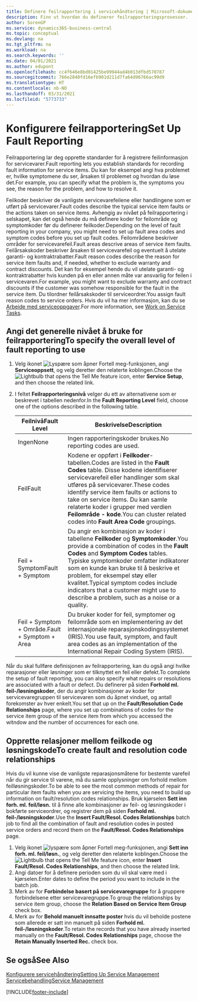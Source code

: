 ```yaml
---
title: Definere feilrapportering i servicehåndtering | Microsoft-dokumentasjon
description: Finn ut hvordan du definerer feilrapporteringsprosesser.
author: SorenGP
ms.service: dynamics365-business-central
ms.topic: conceptual
ms.devlang: na
ms.tgt_pltfrm: na
ms.workload: na
ms.search.keywords: ''
ms.date: 04/01/2021
ms.author: edupont
ms.openlocfilehash: cc4f646e8bd01425be99944ad4b013dfbd570787
ms.sourcegitcommit: 766e2840fd16efb901d211d7fa64d96766ac99d9
ms.translationtype: HT
ms.contentlocale: nb-NO
ms.lasthandoff: 03/31/2021
ms.locfileid: "5773733"
---
```

# <a name="set-up-fault-reporting"></a><span data-ttu-id="92c2f-103">Konfigurere feilrapportering</span><span class="sxs-lookup"><span data-stu-id="92c2f-103">Set Up Fault Reporting</span></span>
<span data-ttu-id="92c2f-104">Feilrapportering lar deg opprette standarder for å registrere feilinformasjon for servicevarer.</span><span class="sxs-lookup"><span data-stu-id="92c2f-104">Fault reporting lets you establish standards for recording fault information for service items.</span></span> <span data-ttu-id="92c2f-105">Du kan for eksempel angi hva problemet er, hvilke symptomene du ser, årsaken til problemet og hvordan du løse det.</span><span class="sxs-lookup"><span data-stu-id="92c2f-105">For example, you can specify what the problem is, the symptoms you see, the reason for the problem, and how to resolve it.</span></span>  

<span data-ttu-id="92c2f-106">Feilkoder beskriver de vanligste servicevarefeilene eller handlingene som er utført på servicevarer.</span><span class="sxs-lookup"><span data-stu-id="92c2f-106">Fault codes describe the typical service item faults or the actions taken on service items.</span></span> <span data-ttu-id="92c2f-107">Avhengig av nivået på feilrapportering i selskapet, kan det også hende du må definere koder for feilområde og symptomkoder før du definerer feilkoder.</span><span class="sxs-lookup"><span data-stu-id="92c2f-107">Depending on the level of fault reporting in your company, you might need to set up fault area codes and symptom codes before you set up fault codes.</span></span> <span data-ttu-id="92c2f-108">Feilområdene beskriver områder for servicevarefeil.</span><span class="sxs-lookup"><span data-stu-id="92c2f-108">Fault areas descrive areas of service item faults.</span></span> <span data-ttu-id="92c2f-109">Feilårsakskoder beskriver årsaken til servicevarefeil og eventuelt å utelate garanti- og kontraktrabatter.</span><span class="sxs-lookup"><span data-stu-id="92c2f-109">Fault reason codes describe the reason for service item faults and, if needed, whether to exclude warranty and contract discounts.</span></span> <span data-ttu-id="92c2f-110">Det kan for eksempel hende du vil utelate garanti- og kontraktrabatter hvis kunden på en eller annen måte var ansvarlig for feilen i servicevaren.</span><span class="sxs-lookup"><span data-stu-id="92c2f-110">For example, you might want to exclude warranty and contract discounts if the customer was somehow responsible for the fault in the service item.</span></span> <span data-ttu-id="92c2f-111">Du tilordner feilårsakskoder til serviceordrer.</span><span class="sxs-lookup"><span data-stu-id="92c2f-111">You assign fault reason codes to service orders.</span></span> <span data-ttu-id="92c2f-112">Hvis du vil ha mer informasjon, kan du se [Arbeide med serviceoppgaver](service-how-to-work-on-service-tasks.md).</span><span class="sxs-lookup"><span data-stu-id="92c2f-112">For more information, see [Work on Service Tasks](service-how-to-work-on-service-tasks.md).</span></span>  

## <a name="to-specify-the-overall-level-of-fault-reporting-to-use"></a><span data-ttu-id="92c2f-113">Angi det generelle nivået å bruke for feilrapportering</span><span class="sxs-lookup"><span data-stu-id="92c2f-113">To specify the overall level of fault reporting to use</span></span>
1. <span data-ttu-id="92c2f-114">Velg ikonet ![Lyspære som åpner Fortell meg-funksjonen](media/ui-search/search_small.png "Fortell hva du vil gjøre"), angi **Serviceoppsett**, og velg deretter den relaterte koblingen.</span><span class="sxs-lookup"><span data-stu-id="92c2f-114">Choose the ![Lightbulb that opens the Tell Me feature](media/ui-search/search_small.png "Tell me what you want to do") icon, enter **Service Setup**, and then choose the related link.</span></span>
2. <span data-ttu-id="92c2f-115">I feltet **Feilrapporteringsnivå** velger du ett av alternativene som er beskrevet i tabellen nedenfor.</span><span class="sxs-lookup"><span data-stu-id="92c2f-115">In the **Fault Reporting Level** field, choose one of the options described in the following table.</span></span>  

    |<span data-ttu-id="92c2f-116">**Feilnivå**</span><span class="sxs-lookup"><span data-stu-id="92c2f-116">**Fault Level**</span></span>|<span data-ttu-id="92c2f-117">**Beskrivelse**</span><span class="sxs-lookup"><span data-stu-id="92c2f-117">**Description**</span></span>|  
    |------------|-------------|  
    |<span data-ttu-id="92c2f-118">Ingen</span><span class="sxs-lookup"><span data-stu-id="92c2f-118">None</span></span> | <span data-ttu-id="92c2f-119">Ingen rapporteringskoder brukes.</span><span class="sxs-lookup"><span data-stu-id="92c2f-119">No reporting codes are used.</span></span>|  
    |<span data-ttu-id="92c2f-120">Feil</span><span class="sxs-lookup"><span data-stu-id="92c2f-120">Fault</span></span> | <span data-ttu-id="92c2f-121">Kodene er oppført i **Feilkoder**-tabellen.</span><span class="sxs-lookup"><span data-stu-id="92c2f-121">Codes are listed in the **Fault Codes** table.</span></span> <span data-ttu-id="92c2f-122">Disse kodene identifiserer servicevarefeil eller handlinger som skal utføres på servicevarer.</span><span class="sxs-lookup"><span data-stu-id="92c2f-122">These codes identify service item faults or actions to take on service items.</span></span> <span data-ttu-id="92c2f-123">Du kan samle relaterte koder i grupper med verdien **Feilområde - kode**.</span><span class="sxs-lookup"><span data-stu-id="92c2f-123">You can cluster related codes into **Fault Area Code** groupings.</span></span>|  
    |<span data-ttu-id="92c2f-124">Feil + Symptom</span><span class="sxs-lookup"><span data-stu-id="92c2f-124">Fault + Symptom</span></span> | <span data-ttu-id="92c2f-125">Du angir en kombinasjon av koder i tabellene **Feilkoder** og **Symptomkoder**.</span><span class="sxs-lookup"><span data-stu-id="92c2f-125">You provide a combination of codes in the **Fault Codes** and **Symptom Codes** tables.</span></span> <span data-ttu-id="92c2f-126">Typiske symptomkoder omfatter indikatorer som en kunde kan bruke til å beskrive et problem, for eksempel støy eller kvalitet.</span><span class="sxs-lookup"><span data-stu-id="92c2f-126">Typical symptom codes include indicators that a customer might use to describe a problem, such as a noise or a quality.</span></span>|  
    |<span data-ttu-id="92c2f-127">Feil + Symptom + Område.</span><span class="sxs-lookup"><span data-stu-id="92c2f-127">Fault + Symptom + Area</span></span> | <span data-ttu-id="92c2f-128">Du bruker koder for feil, symptomer og feilområde som en implementering av det internasjonale reparasjonskodingssystemet (IRIS).</span><span class="sxs-lookup"><span data-stu-id="92c2f-128">You use fault, symptom, and fault area codes as an implementation of the International Repair Coding System (IRIS).</span></span>|  

<span data-ttu-id="92c2f-129">Når du skal fullføre definisjonen av feilrapportering, kan du også angi hvilke reparasjoner eller løsninger som er tilknyttet en feil eller defekt.</span><span class="sxs-lookup"><span data-stu-id="92c2f-129">To complete the setup of fault reporting, you can also specify what repairs or resolutions are associated with a fault or defect.</span></span> <span data-ttu-id="92c2f-130">Du definerer på siden **Forhold ml. feil-/løsningskoder**, der du angir kombinasjoner av koder for servicevaregruppen til servicevaren som du åpnet vinduet, og antall forekomster av hver enkelt.</span><span class="sxs-lookup"><span data-stu-id="92c2f-130">You set that up on the **Fault/Resolution Code Relationships** page, where you set up combinations of codes for the service item group of the service item from which you accessed the witndow and the number of occurrences for each one.</span></span>

## <a name="to-create-fault-and-resolution-code-relationships"></a><span data-ttu-id="92c2f-131">Opprette relasjoner mellom feilkode og løsningskode</span><span class="sxs-lookup"><span data-stu-id="92c2f-131">To create fault and resolution code relationships</span></span>
<!--this needs to go in a working with topic-->
<span data-ttu-id="92c2f-132">Hvis du vil kunne vise de vanligste reparasjonsmåtene for bestemte varefeil når du gir service til varene, må du samle opplysninger om forhold mellom feilløsningskoder.</span><span class="sxs-lookup"><span data-stu-id="92c2f-132">To be able to see the most common methods of repair for particular item faults when you are servicing the items, you need to build up information on fault/resolution codes relationships.</span></span> <span data-ttu-id="92c2f-133">Bruk kjørselen **Sett inn forh. ml. feil/løsn.** til å finne alle kombinasjoner av feil- og løsningskoder i bokførte serviceordrer, og registrer dem på siden **Forhold ml. feil-/løsningskoder**.</span><span class="sxs-lookup"><span data-stu-id="92c2f-133">Use the **Insert Fault/Resol. Codes Relationships** batch job to find all the combination of fault and resolution codes in posted service orders and record them on the **Fault/Resol. Codes Relationships** page.</span></span>

1. <span data-ttu-id="92c2f-134">Velg ikonet ![lyspære som åpner Fortell meg-funksjonen](media/ui-search/search_small.png "Fortell hva du vil gjøre"), angi **Sett inn forh. ml. feil/løsn.**, og velg deretter den relaterte koblingen.</span><span class="sxs-lookup"><span data-stu-id="92c2f-134">Choose the ![Lightbulb that opens the Tell Me feature](media/ui-search/search_small.png "Tell me what you want to do") icon, enter **Insert Fault/Resol. Codes Relationships**, and then choose the related link.</span></span>  
2. <span data-ttu-id="92c2f-135">Angi datoer for å definere perioden som du vil skal være med i kjørselen.</span><span class="sxs-lookup"><span data-stu-id="92c2f-135">Enter dates to define the period you want to include in the batch job.</span></span>  
3. <span data-ttu-id="92c2f-136">Merk av for **Forbindelse basert på servicevaregruppe** for å gruppere forbindelsene etter servicevaregruppe.</span><span class="sxs-lookup"><span data-stu-id="92c2f-136">To group the relationships by service item group, choose the **Relation Based on Service Item Group** check box.</span></span>  
4. <span data-ttu-id="92c2f-137">Merk av for **Behold manuelt innsatte poster** hvis du vil beholde postene som allerede er satt inn manuelt på siden **Forhold ml. feil-/løsningskoder**.</span><span class="sxs-lookup"><span data-stu-id="92c2f-137">To retain the records that you have already inserted manually on the **Fault/Resol. Codes Relationships** page, choose the **Retain Manually Inserted Rec.** check box.</span></span>  

## <a name="see-also"></a><span data-ttu-id="92c2f-138">Se også</span><span class="sxs-lookup"><span data-stu-id="92c2f-138">See Also</span></span>
[<span data-ttu-id="92c2f-139">Konfigurere servicehåndtering</span><span class="sxs-lookup"><span data-stu-id="92c2f-139">Setting Up Service Management</span></span>](service-setup-service.md)  
[<span data-ttu-id="92c2f-140">Servicebehandling</span><span class="sxs-lookup"><span data-stu-id="92c2f-140">Service Management</span></span>](service-service.md)  


[!INCLUDE[footer-include](includes/footer-banner.md)]
